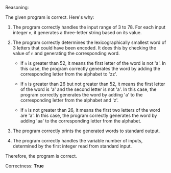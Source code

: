 Reasoning:

The given program is correct. Here's why:

1. The program correctly handles the input range of 3 to 78. For each input integer `n`, it generates a three-letter string based on its value.

2. The program correctly determines the lexicographically smallest word of 3 letters that could have been encoded. It does this by checking the value of `n` and generating the corresponding word.

   - If `n` is greater than 52, it means the first letter of the word is not 'a'. In this case, the program correctly generates the word by adding the corresponding letter from the alphabet to 'zz'.

   - If `n` is greater than 26 but not greater than 52, it means the first letter of the word is 'a' and the second letter is not 'a'. In this case, the program correctly generates the word by adding 'a' to the corresponding letter from the alphabet and 'z'.

   - If `n` is not greater than 26, it means the first two letters of the word are 'a'. In this case, the program correctly generates the word by adding 'aa' to the corresponding letter from the alphabet.

3. The program correctly prints the generated words to standard output.

4. The program correctly handles the variable number of inputs, determined by the first integer read from standard input.

Therefore, the program is correct.

Correctness: **True**